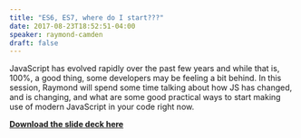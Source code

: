 ```yaml
---
title: "ES6, ES7, where do I start???"
date: 2017-08-23T18:52:51-04:00
speaker: raymond-camden
draft: false
---
```


JavaScript has evolved rapidly over the past few years and while that is, 100%, a good thing, some developers may be feeling a bit behind. In this session, Raymond will spend some time talking about how JS has changed, and is changing, and what are some good practical ways to start making use of modern JavaScript in your code right now.

[**Download the slide deck here**](/slides/es6.pdf)